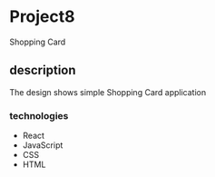 # Project8
Shopping Card
## description
The design shows simple Shopping Card application
### technologies
+ React
+ JavaScript
+ CSS
+ HTML
